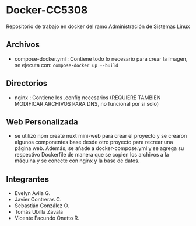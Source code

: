 # Docker-CC5308
 Repositorio de trabajo en docker del ramo Administración de Sistemas Linux

## Archivos
- compose-docker.yml : Contiene todo lo necesario para crear la imagen, se ejecuta con: ```compose-docker up --build```

## Directorios
- nginx : Contiene los .config necesarios (REQUIERE TAMBIEN MODIFICAR ARCHIVOS PARA DNS, no funcional por si solo)

## Web Personalizada
- se utilizó npm create nuxt mini-web para crear el proyecto y se crearon algunos componentes base desde otro proyecto para recrear una página web. Además, se añade a docker-compose.yml y se agrega su respectivo Dockerfile de manera que se copien los archivos a la máquina y se conecte con nginx y la base de datos.

## Integrantes
- Evelyn Ávila G. 
- Javier Contreras C.
- Sebastián González O. 
- Tomás Ubilla Zavala 
- Vicente Facundo Onetto R.
